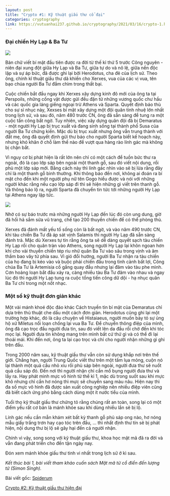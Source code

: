 ```yaml
---
layout: post
title: "Crypto #1: Kỹ thuật giấu thư cổ đại"
categories: cryptography
link: https://vutuanhai237.github.io/cryptography/2021/03/16/crypto-1.html
---
```


### **Đại chiến Hy Lạp & Ba Tư**

![](https://s3-ap-southeast-1.amazonaws.com/images.spiderum.com/sp-images/1a42117090e811e8bef8590f3c9c2844.jpg)

Bản chữ viết bí mật đầu tiên được ra đời từ thế kỉ thứ 5 trước Công nguyên - niên đại xung đột giữa Hy Lạp và Ba Tư, giữa tự do và nô lệ, giữa nền độc lập và sự áp bức, đã được ghi lại bởi Herodotus, cha đẻ của lịch sử. Theo ông, chính kĩ thuật giấu thư dã khiến cho Xerxes, vua của các vị vua, tên bạo chúa người Ba Tư đắm chìm trong thất bại.

Cuộc chiến bắt đầu ngay khi Xerxes xây dựng kinh đô mới của ông ta tại Perspoils, những cống vật được gửi đều đặn từ những vương quốc chư hầu và các quốc gia láng giềng ngoại trừ Athens và Sparta. Quyết định báo thù cho sự sỉ nhục này, Xexses bí mật xây dựng một đội quân tinh nhuệ lớn nhất trong lịch sử, và sau đó, năm 480 trước CN, ông đã sẵn sàng để tung ra một cuộc tấn công bất ngờ.
Tuy nhiên, việc xây dựng quân đội đã bị Demaratus - một người Hy Lạp bị trục xuất và đang sinh sống tại thành phố Susa của người Ba Tư chứng kiến. Mặc dù bị trục xuất nhưng ông vẫn trung thành với đất mẹ, ông đã quyết định gửi thư báo cho người Sparta biết kế hoạch này, nhưng khó khăn ở chỗ làm thế nào để vượt qua hàng rào lính gác mà không bị chặn bắt.

Vì nguy cơ bị phát hiện là rất lớn nên chỉ có một cách để tuồn bức thư ra ngoài, đó là cạo lớp sáp bên ngoài một thanh gỗ, sau đó viết nội dung, rồi phủ một lớp sáp mới. Bằng cách này thì lính gác nhìn vào sẽ bị lừa rằng đây chỉ là một thanh gỗ bình thường. Khi thông báo đến nơi, không ai đoán ra bí mật cho đến khi một người phụ nữ tên Gogo hiểu được và nói với những người khác rằng nếu cạo lớp sáp đi thì sẽ hiện những gì viết trên thanh gỗ. Và thông báo lộ ra, người Sparta đã chuyển tin tức tới những người Hy Lạp tại Athens ngay lập tức.

![](https://s3-ap-southeast-1.amazonaws.com/images.spiderum.com/sp-images/da6aaf3090e711e89c9fad269f4e946f.jpg)

Nhờ có sự báo trước mà những người Hy Lạp đến lúc đó còn ung dung, giờ đã hối hả sắm sửa vũ trang, chế tạo 200 thuyền chiến để có thể phòng thủ.

Xerxes đã đánh mất yếu tố sống còn là bất ngờ, và vào năm 490 trước CN, khi tàu chiến Ba Tư đã áp sát vịnh Salamis thì người Hy Lạp đã sẵn sàng đánh trả. Mặc dù Xerxes tự tin rằng ông ta sẽ dễ dàng quyết sạch tàu chiến Hy Lạp rồi cho quân tràn vào Athens, song người Hy Lạp lại khôn ngoan hơn khi cho vài thuyền chiến tép riu nhử quân Ba Tư vào sâu trong vịnh và âm thầm bao vây từ phía sau. Vì gió đổi hướng, người Ba Tư nhận ra tàu chiến của họ đang bị kéo vào và buộc phải chiến đấu trong tình cảnh bất lợi, Công chúa Ba Tư là Artemisia cố gắng quay đầu nhưng lại đâm vào tàu phe mình. Cơn hoảng loạn bắt đầu xảy ra, càng nhiều tàu Ba Tư đâm vào nhau và ngay lúc đó thì người Hy Lạp tung ra cuộc tổng tiến công dữ dội - hạ nhục quân Ba Tư chỉ trong một nốt nhạc.

### **Một số kỹ thuật đơn giản khác**
Một vài mánh khoé độc đáo khác
Cách truyền tin bí mật của Demaratus chỉ dựa trên thủ thuật che dấu một cách đơn giản. Herodotus cũng ghi lại một trường hợp khác, đó là câu chuyện về Histaiaeus, người muốn bày tỏ sự ủng hộ xứ Miletus nổi loạn chống lại vua Ba Tư. Để chuyển thông điệp của mình, ông đã cạo trọc đầu người đưa tin, sau đó viết lên da đầu rồi chờ đến khi tóc mọc lại. Người đưa tin không mang trên mình bất cứ thứ gì và có thể đi lại thoải mái. Khi đến nơi, ông ta lại cạo trọc và chỉ cho người nhận những gì ghi trên đầu.

Trong 2000 năm sau, kỹ thuật giấu thư vẫn còn sử dụng khắp nơi trên thế giới. Chẳng hạn, người Trung Quốc viết thư trên một tấm lụa mỏng, cuộn nó lại thành một quả cầu nhỏ xíu rồi phủ sáp bên ngoài, người đưa thư sẽ nuốt quả cầu sáp đó. Đến nơi thì người nhận chỉ cần mổ bụng người đưa thư và lấy ra. Hay phát minh mực vô hình từ thế kỉ 1, mặc dù trong suốt sau khi mực khô nhưng chỉ cần hơ nóng thì mực sẽ chuyển sang màu nâu. Hiện nay thì đa số mực vô hình đã được sản xuất công nghiệp nên nhiều điệp viên cũng đã biết cách ứng phó bằng cách dùng một ít nước tiểu của mình.

Tuổi thọ kỹ thuật giấu thư chứng tỏ rằng chúng rất an toàn, song lại có một điểm yếu rất cơ bản là mánh khóe sau khi dùng nhiều lần sẽ bị lộ.

Lính gác nếu cần mẫn khám xét bất kỳ thanh gỗ phủ sáp ong nào, hơ nóng mẫu giấy trắng trơn hay cạo tóc trên đầu, ... thì nhất định thư tín sẽ bị phát hiện, nội dung thư bị lộ sẽ gây hại đến cả người nhận.

Chính vì vậy, song song với kỹ thuật giấu thư, khoa học mật mã đã ra đời và vẫn đang phát triển cho đến tận ngày nay.

Đón xem mánh khóe giấu thư tinh vi nhất trong lịch sử ở kì sau.

*Kết thúc bài 1, bài viết tham khảo cuốn sách Mật mã từ cổ điển đến lượng tử (Simon Singh).*

Bài viết gốc: [Spiderum](https://spiderum.com/bai-dang/Chien-tranh-and-lien-lac-bi-mat-ki-1-Ky-thuat-giau-thu-co-dai-b7h)

[Crypto #2: Kỹ thuật giấu thư hiện đại](https://vutuanhai237.github.io/haskell/2021/03/16/crypto-2.html)

